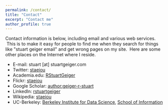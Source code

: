 ```yaml
---
permalink: /contact/
title: "Contact"
excerpt: "Contact me"
author_profile: true
---
```

Contact information is below, including email and various web services.  This is to make it easy for people to find me when they search for things like "stuart geiger email" and get wrong pages on my site.  Here are some other places on the Internet where I reside.

* E-mail: stuart [at] stuartgeiger.com
* Twitter: [staeiou](http://twitter.com/Staeiou)
* Academia.edu: [RStuartGeiger](http://georgetown.academia.edu/RStuartGeiger)
* Flickr: [staeiou](http://www.flickr.com/photos/Staeiou)
* Google Scholar: [author:geiger-r-stuart](http://scholar.google.com/citations?user=0AvWi3wAAAAJ&hl=en)
* LinkedIn: [rstuartgeiger](http://www.linkedin.com/in/rstuartgeiger)
* Wikipedia: [staeiou](http://en.wikipedia.org/wiki/User:Staeiou)
* UC-Berkeley: [Berkeley Institute for Data Science](https://bids.berkeley.edu/people/r-stuart-geiger), [School of Information](http://www.ischool.berkeley.edu/people/students/rstuartgeiger)
